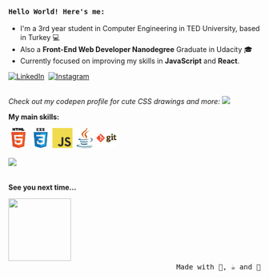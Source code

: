 ### ```Hello World! Here's me: ```
- I'm a 3rd year student in Computer Engineering in TED University, based in Turkey 💻
- Also a **Front-End Web Developer Nanodegree** Graduate in Udacity 🎓
- Currently focused on improving my skills in **JavaScript** and **React**.

<div align="left">
    <a href="https://www.linkedin.com/in/g%C3%BCl%C5%9Fah-gen%C3%A7-92a814157/"><img src="https://img.shields.io/badge/linkedin-%230077B5.svg?&style=for-the-badge&logo=linkedin&logoColor=white" alt="LinkedIn" /></a>&nbsp;
    <a href="https://www.instagram.com/gulshgnc/"><img src="https://img.shields.io/badge/instagram-%23E4405F.svg?&style=for-the-badge&logo=instagram&logoColor=white" alt="Instagram" /></a>&nbsp;
</div>

<br />

*Check out my codepen profile for cute CSS drawings and more:*
<a href="https://codepen.io/GulsahG/">
    <img height="20" src="https://img.icons8.com/ios/50/000000/codepen.png"/>
</a>

**My main skills:**
<div align="left">
    <img height="40" src="https://raw.githubusercontent.com/github/explore/80688e429a7d4ef2fca1e82350fe8e3517d3494d/topics/html/html.png">
    <img height="40" src="https://raw.githubusercontent.com/github/explore/80688e429a7d4ef2fca1e82350fe8e3517d3494d/topics/css/css.png">
    <img height="40" src="https://raw.githubusercontent.com/github/explore/80688e429a7d4ef2fca1e82350fe8e3517d3494d/topics/javascript/javascript.png"></code>
    <img height="40" src="https://raw.githubusercontent.com/github/explore/80688e429a7d4ef2fca1e82350fe8e3517d3494d/topics/java/java.png">
    <img height="40" src="https://raw.githubusercontent.com/github/explore/80688e429a7d4ef2fca1e82350fe8e3517d3494d/topics/git/git.png">
</div>

<br />

<div align="left">
    <a href="https://github.com/anuraghazra/github-readme-stats">
        <img height="140" src="https://github-readme-stats.vercel.app/api/top-langs/?username=GulsahG&layout=compact&theme=merko" />
    </a>
</div>

<br />

**See you next time...**

<img margin-left="40px" src="https://media.giphy.com/media/hW4YT5QnCh3SNDWFzF/giphy.gif" width="125" height="125" />
<div align="right">
    <samp>Made with 🍫, ☕ and 🎵 </samp>
</div>

